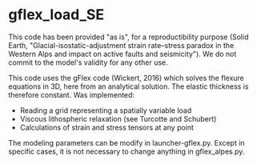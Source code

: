 # gflex_load_SE

This code has been provided "as is", for a reproductibility purpose (Solid Earth, "Glacial-isostatic-adjustment strain rate–stress paradox in the Western Alps and impact on active faults and seismicity"). 
We do not commit to the model's validity for any other use.


This code uses the gFlex code (Wickert, 2016) which solves the flexure equations in 3D, here from an analytical solution. The elastic thickness is therefore constant.
Was implemented:

- Reading a grid representing a spatially variable load
- Viscous lithospheric relaxation (see Turcotte and Schubert)
- Calculations of strain and stress tensors at any point


The modeling parameters can be modify in launcher-gflex.py. Except in specific cases, it is not necessary to change
anything in gflex_alpes.py.

